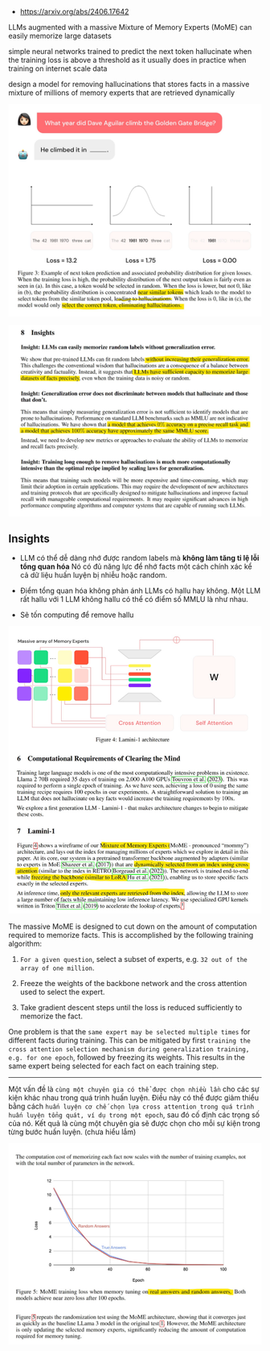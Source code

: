 - https://arxiv.org/abs/2406.17642

LLMs augmented with a massive Mixture of Memory Experts (MoME) can easily memorize large datasets

simple neural networks trained to predict the next token hallucinate when the training loss 
is above a threshold as it usually does in practice when training on internet scale data

design a model for removing hallucinations that stores facts in a massive mixture of 
millions of memory experts that are retrieved dynamically

![](img/memory-tuning-00.jpg)

![](img/memory-tuning-01.jpg)

## Insights

- LLM có thể dễ dàng nhớ được random labels mà **không làm tăng tỉ lệ lỗi tổng quan hóa**
  Nó có đủ năng lực để nhớ facts một cách chính xác kể cả dữ liệu huấn luyện bị nhiễu hoặc random.

- Điểm tổng quan hóa không phản ánh LLMs có hallu hay không.
  Một LLM rất hallu với 1 LLM không hallu có thể có điểm số MMLU là như nhau.

- Sẽ tốn computing để remove hallu

![](img/memory-tuning-02.jpg)

The massive MoME is designed to cut down on the amount of computation required to memorize
facts. This is accomplished by the following training algorithm:

1. `For a given question`, select a subset of experts, e.g. `32 out of the array of one million`.

2. Freeze the weights of the backbone network and the cross attention used to select the expert.

3. Take gradient descent steps until the loss is reduced sufficiently to memorize the fact.

One problem is that the `same expert may be selected multiple times` for different facts during training. This can be mitigated by first `training the cross attention selection mechanism during generalization training, e.g. for one epoch`, followed by freezing its weights. This results in the same expert being selected for each fact on each training step.

- - -

Một vấn đề là `cùng một chuyên gia có thể được chọn nhiều lần` cho các sự kiện khác nhau trong quá trình huấn luyện. Điều này có thể được giảm thiểu bằng cách `huấn luyện cơ chế chọn lựa cross attention trong quá trình huấn luyện tổng quát, ví dụ trong một epoch`, sau đó cố định các trọng số của nó. Kết quả là cùng một chuyên gia sẽ được chọn cho mỗi sự kiện trong từng bước huấn luyện. (chưa hiểu lắm)

![](img/memory-tuning-03.jpg)

